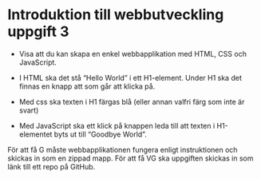 # Introduktion till webbutveckling uppgift 3

- Visa att du kan skapa en enkel webbapplikation med HTML, CSS och JavaScript.

- I HTML ska det stå “Hello World” i ett H1-element. Under H1 ska det finnas en knapp att som går att klicka på. 

- Med css ska texten i H1 färgas blå (eller annan valfri färg som inte är svart)

- Med JavaScript ska ett klick på knappen leda till att texten i H1-elementet byts ut till “Goodbye World”.

För att få G måste webbapplikationen fungera enligt instruktionen och skickas in som en zippad mapp.
För att få VG ska uppgiften skickas in som länk till ett repo på GitHub.

